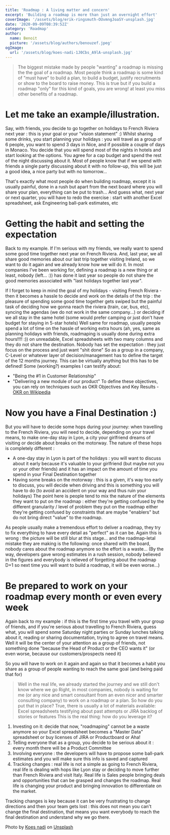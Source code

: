 ```yaml
---
title: 'Roadmap : A living matter and concern'
excerpt: 'Building a roadmap is more than just an overnight effort'
coverImage: '/assets/blog/erik-ringsmuth-OUvmngJoaSY-unsplash.jpg'
date: '2020-09-09T08:39:52Z'
category: 'Roadmap'
author:
  name: Benoit
  picture: '/assets/blog/authors/benouzef.jpeg'
ogImage:
  url: '/assets/blog/koes-nadi-1J0Cbs_A9lA-unsplash.jpg'
---
```


> The biggest mistake made by people "wanting" a roadmap is missing the the goal of a roadmap.
Most people think a roadmap is some kind of "must have" to build a plan, to build a budget, justify recruitments or show to the board to raise money.
This is true but if you build a roadmap "only" for this kind of goals, you are wrong! at least you miss other benefits of a roadmap.

# Let me take an example/illustration.
Say, with friends, you decide to go together on holidays to French Riviera next year : this is your goal or your "vision statement" :)
Whilst sharing some drinks, you start planning your holidays : you will travel as a group of 6 people, you want to spend 3 days in Nice, and if possible a couple of days in Monaco.
You decide that you will spend most of the nights in hotels and start looking at the options.
You agree for a cap budget and spend the rest of the night discussing about it.
Most of people know that if we spend with friends a single party discussing about it with no follow-up, this will be just a good idea, a nice party but with no tomorrow...

That's exactly what most people do when building roadmap, except it is usually painful, done in a rush but apart from the next board where you will share your plan, everything can be put to trash...
And guess what, next year or next quarter, you will have to redo the exercise : start with another Excel spreadsheet, ask Engineering ball-park estimates, etc

# Getting the habit and setting the expectation
Back to my example. If I'm serious with my friends, we really want to spend some good time together next year on French Riviera.
And, last year, we all share good memories about our last trip together visiting Ireland, so we want to do it again and we already know how we will do it.
In most companies I've been working for, defining a roadmap is a new thing or at least, nobody (left... :)) has done it last year so people do not share the good memories associated with "last holidays together last year".

If I forget to keep in mind the goal of my holidays - visiting French Riviera - then it becomes a hassle to decide and work on the details of the trip : the pleasure of spending some good time together gets swiped but the painful task of deciding how we gonna reach the riviera (train, car, bus, etc), syncing the agendas (we do not work in the same company...) or deciding if we all stay in the same hotel (some would prefer camping or just don't have budget for staying in 5-star hotels)
Well same for roadmap, usually people spend a lot of time on the hassle of working extra hours (ah, yes, same as planning holidays with friends, roadmaping is usually done during extra hours!!!! :)) on unreadable, Excel spreadsheets with two many columns and they do not share the destination.
Nobody has set the expectation : they just focus on the process and just want "shit done"
So as a group in a company, C-Level or whatever layer of decision/management has to define the target of the 12 months journey. This can be virtually anything but this has to be defined!
Some (working?) examples I can testify about:
- "Being the #1 in Customer Relationship"
- "Delivering a new module of our product"
To define these objectives, you can rely on techniques such as OKR Objectives and Key Results - [OKR on Wikipedia](https://en.wikipedia.org/wiki/OKR)

# Now you have a Final Destination :)
But you will have to decide some hops during your journey: when travelling to the French Riviera, you will need to decide, depending on your travel means, to make one-day stay in Lyon, a city your girlfriend dreams of visiting or decide about breaks on the motorway.
The nature of these hops is completely different :
- A one-day stay in Lyon is part of the holidays : you will want to discuss about it early because it's valuable to your girlfriend (but maybe not you or your other friends) and it has an impact on the amount of time you spend in your Final Destination together
- Having some breaks on the motorway : this is a given, it's way too early to discuss, you will decide when driving and this is something you will have to do (to avoid an accident on your way and thus ruin your holidays)
The point here is people tend to mix the nature of the elements they want to put on the roadmap : either they're getting confused by the different granularity / level of problem they put on the roadmap either they're getting confused by constraints that are maybe "enablers" but do not bring direct "value" to the roadmap.

As people usually make a tremendous effort to deliver a roadmap, they try to fix everything to have every detail as "perfect" as it can be.
Again this is wrong : the picture will be still blur at this stage... and the roadmap-letal mistake they are making is the following: once shared with the board, nobody cares about the roadmap anymore so the effort is a waste...
(By the way, developers gave wrong estimates in a rush session, nobody believed in the figures and everybody is relieved of forgetting about the roadmap D+1 so next time you will want to build a roadmap, it will be even worse...)

# Be prepared to work on your roadmap every month or even every week
Again back to my example : if this is the first time you travel with your group of friends, and if you're serious about travelling to French Riviera, guess what, you will spend some Saturday night parties or Sunday lunches talking about it, reading or sharing documentation, trying to agree on travel means.
Well it will be the center of your attention as a group of friends, not something done "because the Head of Product or the CEO wants it" (or even worse, because our customers/prospects need it)

So you will have to work on it again and again so that it becomes a habit you share as a group of people wanting to reach the same goal (and being paid that for)

> Well in the real life, we already started the journey and we still don't know where we go
Right, in most companies, nobody is waiting for me (or any nice and smart consultant from an even nicer and smarter consulting company) to work on a roadmap or a plan.
So how do you put that in place?
True, there is usually a lot of materials available: Excel spreadsheets testifying about past attempts or JIRA backlog of stories or features
This is the real thing: how do you leverage it?

1. Investing on it: decide that now, "roadmaping" cannot be a waste anymore so your Excel spreadsheet becomes a "Master Data" spreadsheet or buy licenses of JIRA or Productboard or Aha!
2. Telling everyone that as a group, you decide to be serious about it : every month there will be a Product Committee
3. Involving everyone : the developers will have to propose some ball-park estimates and you will make sure this info is saved and captured
4. Tracking changes : real life is not a simple as going to French Riviera, real life is dealing with hops like Lyon stay or deciding to move further than French Riviera and visit Italy. Real life is Sales people bringing deals and opportunities that can be grasped and changes the roadmap. Real life is changing your product and bringing innovation to differentiate on the market.

Tracking changes is key because it can be very frustrating to change directions and then your team gets lost : this does not mean you can't change the final destination, that means you want everybody to reach the final destination and understand why we go there.

<span>Photo by <a href="https://unsplash.com/@bangkoes?utm_source=unsplash&amp;utm_medium=referral&amp;utm_content=creditCopyText">Koes nadi</a> on <a href="https://unsplash.com/t/nature?utm_source=unsplash&amp;utm_medium=referral&amp;utm_content=creditCopyText">Unsplash</a></span>
